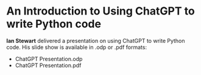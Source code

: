 # An Introduction to Using ChatGPT to write Python code

**Ian Stewart** delivered a presentation on using ChatGPT to write Python code. His slide show is available in .odp or .pdf formats:

* ChatGPT Presentation.odp
* ChatGPT Presentation.pdf

